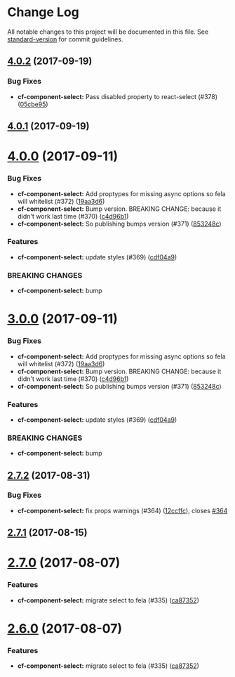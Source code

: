 # Change Log

All notable changes to this project will be documented in this file.
See [standard-version](https://github.com/conventional-changelog/standard-version) for commit guidelines.

<a name="4.0.2"></a>
## [4.0.2](https://github.com/cloudflare/cf-ui/compare/cf-component-select@4.0.1...cf-component-select@4.0.2) (2017-09-19)


### Bug Fixes

* **cf-component-select:** Pass disabled property to react-select (#378) ([05cbe95](https://github.com/cloudflare/cf-ui/commit/05cbe95))




<a name="4.0.1"></a>
## [4.0.1](https://github.com/cloudflare/cf-ui/compare/cf-component-select@4.0.0...cf-component-select@4.0.1) (2017-09-19)




<a name="4.0.0"></a>
# [4.0.0](https://github.com/cloudflare/cf-ui/compare/cf-component-select@2.7.2...cf-component-select@4.0.0) (2017-09-11)


### Bug Fixes

* **cf-component-select:** Add proptypes for missing async options so fela will whitelist (#372) ([19aa3d6](https://github.com/cloudflare/cf-ui/commit/19aa3d6))
* **cf-component-select:** Bump version. BREAKING CHANGE: because it didn't work last time (#370) ([c4d96b1](https://github.com/cloudflare/cf-ui/commit/c4d96b1))
* **cf-component-select:** So publishing bumps version (#371) ([853248c](https://github.com/cloudflare/cf-ui/commit/853248c))


### Features

* **cf-component-select:** update styles (#369) ([cdf04a9](https://github.com/cloudflare/cf-ui/commit/cdf04a9))


### BREAKING CHANGES

* **cf-component-select:** bump




<a name="3.0.0"></a>
# [3.0.0](https://github.com/cloudflare/cf-ui/compare/cf-component-select@2.7.2...cf-component-select@3.0.0) (2017-09-11)


### Bug Fixes

* **cf-component-select:** Add proptypes for missing async options so fela will whitelist (#372) ([19aa3d6](https://github.com/cloudflare/cf-ui/commit/19aa3d6))
* **cf-component-select:** Bump version. BREAKING CHANGE: because it didn't work last time (#370) ([c4d96b1](https://github.com/cloudflare/cf-ui/commit/c4d96b1))
* **cf-component-select:** So publishing bumps version (#371) ([853248c](https://github.com/cloudflare/cf-ui/commit/853248c))


### Features

* **cf-component-select:** update styles (#369) ([cdf04a9](https://github.com/cloudflare/cf-ui/commit/cdf04a9))


### BREAKING CHANGES

* **cf-component-select:** bump




<a name="2.7.2"></a>
## [2.7.2](https://github.com/cloudflare/cf-ui/compare/cf-component-select@2.7.1...cf-component-select@2.7.2) (2017-08-31)


### Bug Fixes

* **cf-component-select:** fix props warnings (#364) ([12ccffc](https://github.com/cloudflare/cf-ui/commit/12ccffc)), closes [#364](https://github.com/cloudflare/cf-ui/issues/364)




<a name="2.7.1"></a>
## [2.7.1](https://github.com/cloudflare/cf-ui/compare/cf-component-select@2.7.0...cf-component-select@2.7.1) (2017-08-15)




<a name="2.7.0"></a>
# [2.7.0](https://github.com/cloudflare/cf-ui/compare/cf-component-select@2.5.0...cf-component-select@2.7.0) (2017-08-07)


### Features

* **cf-component-select:** migrate select to fela (#335) ([ca87352](https://github.com/cloudflare/cf-ui/commit/ca87352))




<a name="2.6.0"></a>
# [2.6.0](https://github.com/cloudflare/cf-ui/compare/cf-component-select@2.5.0...cf-component-select@2.6.0) (2017-08-07)


### Features

* **cf-component-select:** migrate select to fela (#335) ([ca87352](https://github.com/cloudflare/cf-ui/commit/ca87352))
